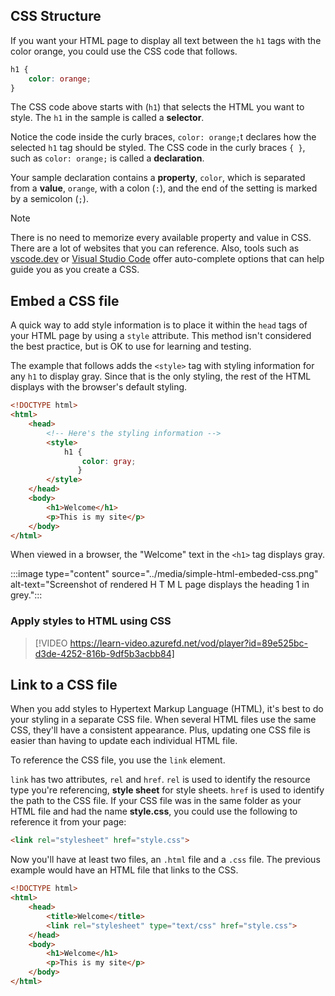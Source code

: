 ## CSS Structure

If you want your HTML page to display all text between the `h1` tags with the color orange, you could use the CSS code that follows.

```css
h1 {
    color: orange;
}
```

The CSS code above starts with (`h1`) that selects the HTML you want to style. The `h1` in the sample is called a **selector**.

Notice the code inside the curly braces, `color: orange;`t declares how the selected `h1` tag should be styled. The CSS code in the curly braces `{ }`, such as `color: orange;` is called a **declaration**.

Your sample declaration contains a **property**, `color`, which is separated from a **value**, `orange`, with a colon (`:`), and the end of the setting is marked by a semicolon (`;`).

> [!NOTE]
> There is no need to memorize every available property and value in CSS. There are a lot of websites that you can reference. Also, tools such as [vscode.dev](https://vscode.dev) or [Visual Studio Code](https://code.visualstudio.com) offer auto-complete options that can help guide you as you create a CSS.

## Embed a CSS file

A quick way to add style information is to place it within the `head` tags of your HTML page by using a `style` attribute. This method isn't considered the best practice, but is OK to use for learning and testing.

The example that follows adds the `<style>` tag with styling information for any `h1` to display gray. Since that is the only styling, the rest of the HTML displays with the browser's default styling.

```html
<!DOCTYPE html>
<html>
    <head>
        <!-- Here's the styling information -->
        <style>
            h1 {
                color: gray;
               }
        </style>
    </head>
    <body>
        <h1>Welcome</h1>
        <p>This is my site</p>
    </body>
</html>
```

When viewed in a browser, the "Welcome" text in the `<h1>` tag displays gray.

:::image type="content" source="../media/simple-html-embeded-css.png" alt-text="Screenshot of rendered H T M L page displays the heading 1 in grey.":::

### Apply styles to HTML using CSS

>[!VIDEO https://learn-video.azurefd.net/vod/player?id=89e525bc-d3de-4252-816b-9df5b3acbb84]

## Link to a CSS file

When you add styles to Hypertext Markup Language (HTML), it's best to do your styling in a separate CSS file. When several HTML files use the same CSS, they'll have a consistent appearance. Plus, updating one CSS file is easier than having to update each individual HTML file.

To reference the CSS file, you use the `link` element.

`link` has two attributes, `rel` and `href`. `rel` is used to identify the resource type you're referencing, **style sheet** for style sheets. `href` is used to identify the path to the CSS file. If your CSS file was in the same folder as your HTML file and had the name **style.css**, you could use the following to reference it from your page:

```html
<link rel="stylesheet" href="style.css">
```

Now you'll have at least two files, an `.html` file and a `.css` file. The previous example would have an HTML file that links to the CSS.


```html
<!DOCTYPE html>
<html>
    <head>
        <title>Welcome</title>
        <link rel="stylesheet" type="text/css" href="style.css">
    </head>
    <body>
        <h1>Welcome</h1>
        <p>This is my site</p>
    </body>
</html>
```
